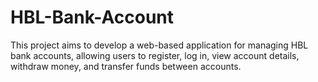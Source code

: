 # HBL-Bank-Account
This project aims to develop a web-based application for managing HBL bank accounts, allowing users to register, log in, view account details, withdraw money, and transfer funds between accounts.
